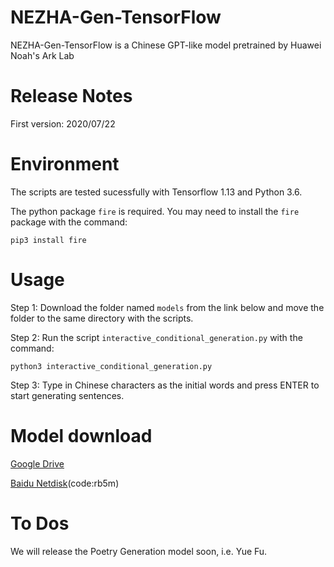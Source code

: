 
NEZHA-Gen-TensorFlow
=============
NEZHA-Gen-TensorFlow is a Chinese GPT-like model pretrained by Huawei Noah's Ark Lab


Release Notes
=============
First version: 2020/07/22

Environment
============
The scripts are tested sucessfully with Tensorflow 1.13 and Python 3.6. 

The python package ``fire`` is required. You may need to install the ``fire`` package with the command:

```
pip3 install fire
```

Usage
====================

Step 1: Download the folder named ``models`` from the link below and move the folder to the same directory with the scripts.

Step 2: Run the script ``interactive_conditional_generation.py`` with the command:

```
python3 interactive_conditional_generation.py
```

Step 3: Type in Chinese characters as the initial words and press ENTER to start generating sentences.

Model download 
===========================

[Google Drive](https://drive.google.com/drive/folders/1i4f_8LhaVDNjnGlLXNJ0rNgBP0E4L6V0?usp=sharing) 

[Baidu Netdisk](https://pan.baidu.com/s/1Bgle8TpcxHyuUz_jAXOBWw)(code:rb5m)


To Dos
=========================
We will release the Poetry Generation model soon, i.e. Yue Fu. 